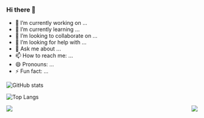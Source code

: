 ### Hi there 👋

- 🔭 I’m currently working on ...
- 🌱 I’m currently learning ...
- 👯 I’m looking to collaborate on ...
- 🤔 I’m looking for help with ...
- 💬 Ask me about ...
- 📫 How to reach me: ...
- 😄 Pronouns: ...
- ⚡ Fun fact: ...

![GitHub stats](https://github-readme.rumosky.com/api?username=rumosky&include_all_commits=true&count_private=true&show_icons=true&theme=dracula&locale=cn)

![Top Langs](https://github-readme.rumosky.com/api/top-langs/?username=rumosky&layout=compact&theme=dracula&locale=cn)

<div style="display: flex; flex-direction: row; justify-content: space-between; flex-wrap: wrap;">
  <img src="https://github-readme.rumosky.com/api?username=rumosky&include_all_commits=true&count_private=true&show_icons=true&theme=dracula&locale=cn" />
  <img src="https://github-readme.rumosky.com/api/top-langs/?username=rumosky&layout=pie&theme=dracula&locale=cn" />
</div>
